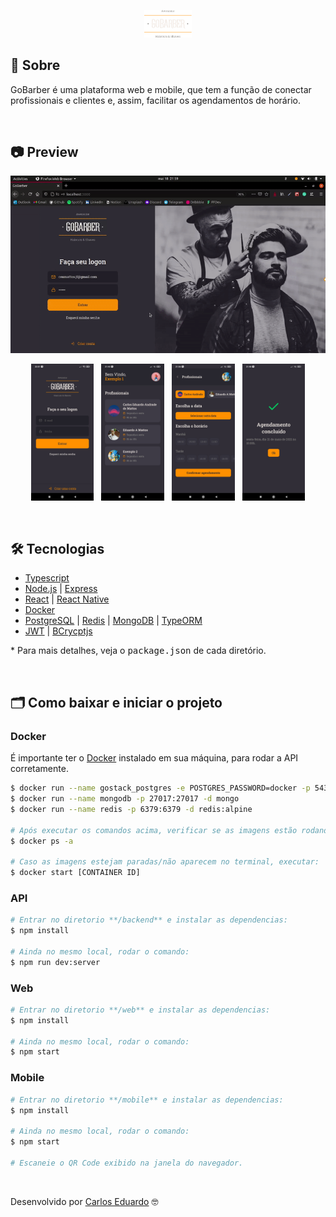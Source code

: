 <p align="center" >
  <img src="./github-readme/logo.svg" width="15%" alt="logo">
</p>

## 🔖 Sobre
GoBarber é uma plataforma web e mobile, que tem a função de conectar profissionais e clientes e, assim, facilitar os agendamentos de horário.

<br />

## 📷 Preview
<p align="center"> 
  <img src="./github-readme/webgif.gif?raw=true" alt="demo" />
</p>

<p align="center">
  <img src="./github-readme/mobile4.jpg" alt="mobile4" width="20%"/>
  &nbsp
  <img src="./github-readme/mobile1.jpg" alt="mobile1" width="20%"/>
  &nbsp
  <img src="./github-readme/mobile3.jpg" alt="mobile3" width="20%"/>
  &nbsp
  <img src="./github-readme/mobile2.jpg" alt="mobile2" width="20%"/>
</p>

<br />

## 🛠 Tecnologias

- [Typescript](https://www.typescriptlang.org/)
- [Node.js](https://nodejs.org/en/) | [Express](https://expressjs.com/pt-br/)
- [React](https://reactjs.org/) | [React Native](https://reactnative.dev/)
- [Docker](https://www.docker.com/)
- [PostgreSQL](https://www.postgresql.org/) | [Redis](https://redis.io/) | [MongoDB](https://www.mongodb.com/1) | [TypeORM](https://typeorm.io/)
- [JWT](https://jwt.io/) | [BCrycptjs](https://github.com/dcodeIO/bcrypt.js#readme)

\* Para mais detalhes, veja o <kbd>package.json</kbd> de cada diretório.

<br />

## 🗂 Como baixar e iniciar o projeto

### Docker

É importante ter o [Docker](https://www.docker.com/) instalado em sua máquina, para rodar a API corretamente.

```bash
$ docker run --name gostack_postgres -e POSTGRES_PASSWORD=docker -p 5432:5432 -d postgres
$ docker run --name mongodb -p 27017:27017 -d mongo
$ docker run --name redis -p 6379:6379 -d redis:alpine

# Após executar os comandos acima, verificar se as imagens estão rodando no terminal:
$ docker ps -a

# Caso as imagens estejam paradas/não aparecem no terminal, executar:
$ docker start [CONTAINER ID]
```

### API
```bash
# Entrar no diretorio **/backend** e instalar as dependencias:
$ npm install

# Ainda no mesmo local, rodar o comando:
$ npm run dev:server
```


### Web
```bash
# Entrar no diretorio **/web** e instalar as dependencias:
$ npm install

# Ainda no mesmo local, rodar o comando:
$ npm start
```

### Mobile

```bash
# Entrar no diretorio **/mobile** e instalar as dependencias:
$ npm install

# Ainda no mesmo local, rodar o comando:
$ npm start

# Escaneie o QR Code exibido na janela do navegador.
```
<br>

Desenvolvido por [Carlos Eduardo](https://www.linkedin.com/in/carlos-eduardo-andrade-de-mattos-a060b1182/) 🤓
